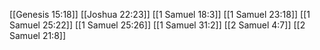 [[Genesis 15:18]]
[[Joshua 22:23]]
[[1 Samuel 18:3]]
[[1 Samuel 23:18]]
[[1 Samuel 25:22]]
[[1 Samuel 25:26]]
[[1 Samuel 31:2]]
[[2 Samuel 4:7]]
[[2 Samuel 21:8]]
